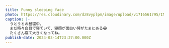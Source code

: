 ```yaml
---
title: Funny sleeping face
photo: https://res.cloudinary.com/dz8vyplpm/image/upload/v1716561795/IMG_9237_hryhz5.jpg
caption: |-
  うとうとお昼寝中。
  まだ時々白目で寝ていて、寝顔が面白い時がたまにある😂
  たくさん寝て大きくなってね。
publish-date: 2024-03-14T23:27:00.000Z
---
```

